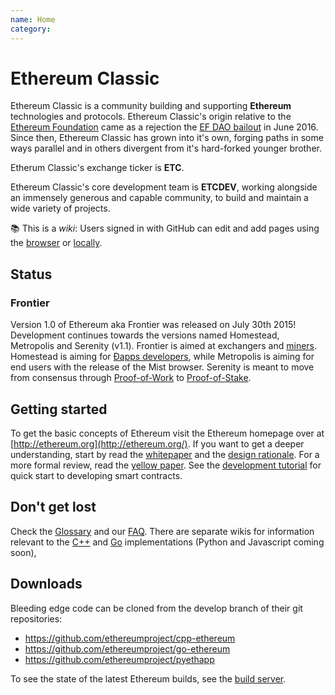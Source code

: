 ```yaml
---
name: Home
category: 
---
```


# Ethereum Classic

Ethereum Classic is a community building and supporting __Ethereum__ technologies and protocols. Ethereum Classic's origin relative to the [Ethereum Foundation](https://www.ethereum.org/foundation) came as a rejection the [EF DAO bailout](http://fintechist.com/ethereum-classic-gains-support-wake-dao-bailout/) in June 2016. Since then, Ethereum Classic has grown into it's own, forging paths in some ways parallel and in others divergent from it's hard-forked younger brother.

Etherum Classic's exchange ticker is __ETC__.

Ethereum Classic's core development team is __ETCDEV__, working alongside an immensely generous and capable community, to build and maintain a wide variety of projects.

:books: This is a _wiki_: Users signed in with GitHub can edit and add pages using the [browser](https://help.github.com/articles/editing-wiki-pages-via-the-online-interface) or [locally](https://help.github.com/articles/adding-and-editing-wiki-pages-locally).

## Status 

### Frontier

Version 1.0 of Ethereum aka Frontier was released on July 30th 2015! Development continues towards the versions named Homestead, Metropolis and Serenity (v1.1). Frontier is aimed at exchangers and [miners](./Mining). Homestead is aiming for [Ðapps developers](./Ethereum-Development-Tutorial), while Metropolis is aiming for end users with the release of the Mist browser. Serenity is meant to move from consensus through [Proof-of-Work](./Ethash) to [Proof-of-Stake](https://blog.ethereum.org/2015/08/01/introducing-casper-friendly-ghost/).

## Getting started
To get the basic concepts of Ethereum visit the Ethereum homepage over at [http://ethereum.org](http://ethereum.org/). If you want to get a deeper understanding, start by read the [whitepaper](./White-Paper) and the [design rationale](./Design-Rationale). For a more formal review, read the [yellow paper](http://gavwood.com/Paper.pdf). See the [development tutorial](./Ethereum-Development-Tutorial) for quick start to developing smart contracts.

## Don't get lost
Check the [Glossary](./Glossary) and our [FAQ](./FAQ). There are separate wikis for information relevant to the [C++](https://github.com/ethereumproject/cpp-ethereum/wiki) and [Go](https://github.com/ethereumproject/go-ethereum/wiki) implementations (Python and Javascript coming soon),

## Downloads
Bleeding edge code can be cloned from the develop branch of their git repositories:

- https://github.com/ethereumproject/cpp-ethereum
- https://github.com/ethereumproject/go-ethereum
- https://github.com/ethereumproject/pyethapp


To see the state of the latest Ethereum builds, see the [build server](http://build.ethdev.com/console).
